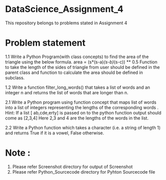 # DataScience_Assignment_4
This repository belongs to problems stated in Assignment 4

# Problem statement

1.1 Write a Python Program(with class concepts) to find the area of the triangle using the below
formula.
area = (s*(s-a)*(s-b)*(s-c)) ** 0.5
Function to take the length of the sides of triangle from user should be defined in the parent
class and function to calculate the area should be defined in subclass.

1.2 Write a function filter_long_words() that takes a list of words and an integer n and returns
the list of words that are longer than n.

2.1 Write a Python program using function concept that maps list of words into a list of integers
representing the lengths of the corresponding words .
Hint: If a list [ ab,cde,erty] is passed on to the python function output should come as [2,3,4]
Here 2,3 and 4 are the lengths of the words in the list.

2.2 Write a Python function which takes a character (i.e. a string of length 1) and returns True if
it is a vowel, False otherwise.


# Note :
1. Please refer Screenshot directory for output of Screenshot 
2. Please refer Python_Sourcecode directory for Pyhton Sourcecode file
